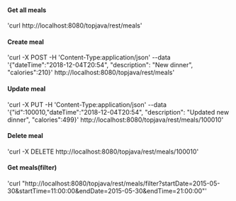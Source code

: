 #### Get all meals 
'curl http://localhost:8080/topjava/rest/meals'
#### Create meal  
'curl -X POST -H 'Content-Type:application/json' --data '{"dateTime":"2018-12-04T20:54", "description": "New dinner", "calories":210}' http://localhost:8080/topjava/rest/meals'  
#### Update meal  
'curl -X PUT -H 'Content-Type:application/json' --data '{"id":100010,"dateTime":"2018-12-04T20:54", "description": "Updated new dinner", "calories":499}' http://localhost:8080/topjava/rest/meals/100010'  
#### Delete meal  
'curl -X DELETE http://localhost:8080/topjava/rest/meals/100010' 
#### Get meals(filter)  
'curl  "http://localhost:8080/topjava/rest/meals/filter?startDate=2015-05-30&startTime=11:00:00&endDate=2015-05-30&endTime=21:00:00"'